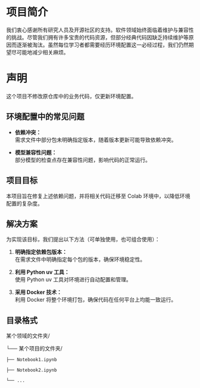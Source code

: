 # 项目简介

我们衷心感谢所有研究人员及开源社区的支持。软件领域始终面临着维护与兼容性的挑战。尽管我们拥有许多宝贵的代码资源，但部分经典代码因缺乏持续维护等原因而逐渐被淘汰。虽然每位学习者都需要经历环境配置这一必经过程，我们仍然期望尽可能地减少相关麻烦。

# 声明

这个项目不修改原仓库中的业务代码，仅更新环境配置。

## 环境配置中的常见问题

- **依赖冲突：**  
  需求文件中部分包未明确指定版本，随着版本更新可能导致依赖冲突。

- **模型兼容性问题：**  
  部分模型的检查点存在兼容性问题，影响代码的正常运行。

## 项目目标

本项目旨在修复上述依赖问题，并将相关代码迁移至 Colab 环境中，以降低环境配置的复杂度。

## 解决方案

为实现该目标，我们提出以下方法（可单独使用，也可组合使用）：

1. **明确指定依赖包版本：**  
   在需求文件中明确指定每个包的版本，确保环境稳定性。

2. **利用 Python uv 工具：**  
   使用 Python uv 工具对环境进行自动配置和管理。

3. **采用 Docker 技术：**  
   利用 Docker 将整个环境打包，确保代码在任何平台上均能一致运行。

## 目录格式
某个领域的文件夹/

└── 某个项目的文件夹/
    
    ├── Notebook1.ipynb
    
    ├── Notebook2.ipynb
    
    └── ...
